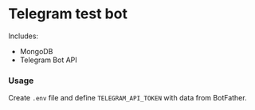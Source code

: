# Telegram test bot

Includes:

- MongoDB
- Telegram Bot API

### Usage

Create `.env` file and define `TELEGRAM_API_TOKEN` with data from BotFather.